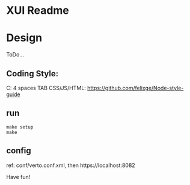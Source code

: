 # XUI Readme

# Design

ToDo...

## Coding Style:

C: 4 spaces TAB
CSS/JS/HTML: https://github.com/felixge/Node-style-guide

## run

    make setup
    make

## config

ref: conf/verto.conf.xml, then https://localhost:8082

Have fun!
